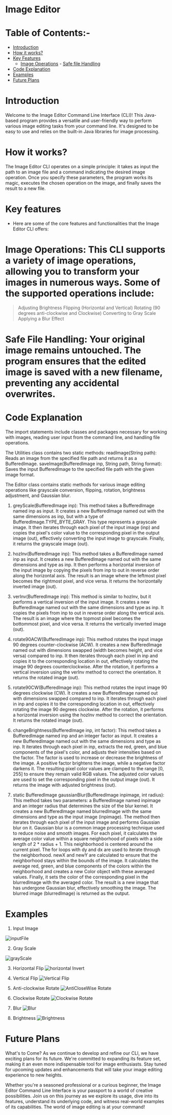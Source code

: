 # Image Editor

# Table of Contents:-

- [Introduction](#introduction)
- [How it works?](#how-it-works)
- [Key Features](#key-features)
  - [Image Operations](#image-operations-this-cli-supports-a-variety-of-image-operations-allowing-you-to-transform-your-images-in-numerous-ways-some-of-the-supported-operations-include)
        - [Safe file Handling](#safe-file-handling-your-original-image-remains-untouched-the-program-ensures-that-the-edited-image-is-saved-with-a-new-filename-preventing-any-accidental-overwrites)
- [Code Explanation](#code-explanation)
- [Examples](#examples)
- [Future Plans](#future-plans)

# Introduction

Welcome to the Image Editor Command Line Interface (CLI)! This Java-based program provides a versatile and user-friendly way to perform various image editing tasks from your command line. It's designed to be easy to use and relies on the built-in Java libraries for image processing.

# How it works?
The Image Editor CLI operates on a simple principle: it takes as input the path to an image file and a command indicating the desired image operation. Once you specify these parameters, the program works its magic, executes the chosen operation on the image, and finally saves the result to a new file.

# Key features

- Here are some of the core features and functionalities that the Image Editor CLI offers:

# Image Operations: This CLI supports a variety of image operations, allowing you to transform your images in numerous ways. Some of the supported operations include:

> Adjusting Brightness
>Flipping (Horizontal and Vertical)
>Rotating (90 degrees anti-clockwise and Clockwise)
>Converting to Gray Scale
>Applying a Blur Effect

# Safe File Handling: Your original image remains untouched. The program ensures that the edited image is saved with a new filename, preventing any accidental overwrites.

# Code Explanation

The import statements include classes and packages necessary for working with images, reading user input from the command line, and handling file operations.

The Utilities class contains two static methods:
readImage(String path): Reads an image from the specified file path and returns it as a BufferedImage.
saveImage(BufferedImage inp, String path, String format): Saves the input BufferedImage to the specified file path with the given image format.

The Editor class contains static methods for various image editing operations like grayscale conversion, flipping, rotation, brightness adjustment, and Gaussian blur.

1) greyScale(BufferedImage inp):
This method takes a BufferedImage named inp as input.
It creates a new BufferedImage named out with the same dimensions as inp, but with a type of BufferedImage.TYPE_BYTE_GRAY. This type represents a grayscale image.
It then iterates through each pixel of the input image (inp) and copies the pixel's color value to the corresponding pixel in the output image (out), effectively converting the input image to grayscale.
Finally, it returns the grayscale image (out).

2) hozInv(BufferedImage inp):
This method takes a BufferedImage named inp as input.
It creates a new BufferedImage named out with the same dimensions and type as inp.
It then performs a horizontal inversion of the input image by copying the pixels from inp to out in reverse order along the horizontal axis.
The result is an image where the leftmost pixel becomes the rightmost pixel, and vice versa.
It returns the horizontally inverted image (out).

3) verInv(BufferedImage inp):
This method is similar to hozInv, but it performs a vertical inversion of the input image.
It creates a new BufferedImage named out with the same dimensions and type as inp.
It copies the pixels from inp to out in reverse order along the vertical axis.
The result is an image where the topmost pixel becomes the bottommost pixel, and vice versa.
It returns the vertically inverted image (out).

4) rotate90ACW(BufferedImage inp):
This method rotates the input image 90 degrees counter-clockwise (ACW).
It creates a new BufferedImage named out with dimensions swapped (width becomes height, and vice versa) compared to inp.
It then iterates through each pixel in inp and copies it to the corresponding location in out, effectively rotating the image 90 degrees counterclockwise.
After the rotation, it performs a vertical inversion using the verInv method to correct the orientation.
It returns the rotated image (out).

5) rotate90CW(BufferedImage inp):
This method rotates the input image 90 degrees clockwise (CW).
It creates a new BufferedImage named out with dimensions swapped compared to inp.
It iterates through each pixel in inp and copies it to the corresponding location in out, effectively rotating the image 90 degrees clockwise.
After the rotation, it performs a horizontal inversion using the hozInv method to correct the orientation.
It returns the rotated image (out).

6) changeBrightness(BufferedImage inp, int factor):
This method takes a BufferedImage named inp and an integer factor as input.
It creates a new BufferedImage named out with the same dimensions and type as inp.
It iterates through each pixel in inp, extracts the red, green, and blue components of the pixel's color, and adjusts their intensities based on the factor.
The factor is used to increase or decrease the brightness of the image. A positive factor brightens the image, while a negative factor darkens it.
The resulting pixel color values are clamped to the range [0, 255] to ensure they remain valid RGB values.
The adjusted color values are used to set the corresponding pixel in the output image (out).
It returns the image with adjusted brightness (out).

7) static BufferedImage gaussianBlur(BufferedImage inpimage, int radius):
This method takes two parameters: a BufferedImage named inpimage and an integer radius that determines the size of the blur kernel.
It creates a new BufferedImage named blurredImage with the same dimensions and type as the input image (inpimage).
The method then iterates through each pixel of the input image and performs Gaussian blur on it. Gaussian blur is a common image processing technique used to reduce noise and smooth images.
For each pixel, it calculates the average color value within a square neighborhood of pixels with a side length of 2 * radius + 1. This neighborhood is centered around the current pixel.
The for loops with dy and dx are used to iterate through the neighborhood. newX and newY are calculated to ensure that the neighborhood stays within the bounds of the image.
It calculates the average red, green, and blue components of the colors within the neighborhood and creates a new Color object with these averaged values.
Finally, it sets the color of the corresponding pixel in the blurredImage with the averaged color.
The result is a new image that has undergone Gaussian blur, effectively smoothing the image.
The blurred image (blurredImage) is returned as the output.

# Examples

1) Input Image

![inputFile](/Editor.jpeg)

2) Gray Scale

![grayScale](/Greyscale.jpeg)

3) Horizontal Flip
![horizontal Invert](/HorFlip.jpeg)

4) Vertical Flip
![Vertical Flip](/VertFlip.jpeg)

5) Anti-clockwise Rotate
![AntiCloseWise Rotate](/AntiCW.jpeg)

6) Clockwise Rotate
![Clockwise Rotate](/90ClockWise.jpeg)

7) Blur
![Blur](/Blurr.jpeg)

8) Brightness
![Brightness](/IncBrightness.jpeg)


# Future Plans

What's to Come?
As we continue to develop and refine our CLI, we have exciting plans for its future. We're committed to expanding its feature set, making it an even more indispensable tool for image enthusiasts. Stay tuned for upcoming updates and enhancements that will take your image editing experience to new heights.

Whether you're a seasoned professional or a curious beginner, the Image Editor Command Line Interface is your passport to a world of creative possibilities. Join us on this journey as we explore its usage, dive into its features, understand its underlying code, and witness real-world examples of its capabilities. The world of image editing is at your command!